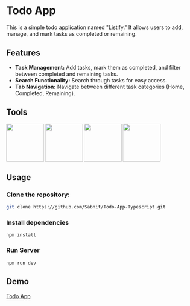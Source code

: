 # Todo App

This is a simple todo application named "Listify." It allows users to add, manage, and mark tasks as completed or remaining.

## Features

- **Task Management:** Add tasks, mark them as completed, and filter between completed and remaining tasks.
- **Search Functionality:** Search through tasks for easy access.
- **Tab Navigation:** Navigate between different task categories (Home, Completed, Remaining).

## Tools

<img src="https://www.svgrepo.com/show/294128/html-html-file.svg" width=100 height=100 align="left">
<img src="https://www.svgrepo.com/show/374061/sass.svg" width=100 height=100 align="left">
<img src="https://www.svgrepo.com/show/349540/typescript.svg" width=100 height=100 align="left">
<img src= "https://www.svgrepo.com/show/374167/vite.svg" width=100 height=100>

## Usage

### Clone the repository:

```bash
git clone https://github.com/Sabnit/Todo-App-Typescript.git
```

### Install dependencies

```
npm install
```

### Run Server

```
npm run dev
```

## Demo

[Todo App](https://sabnit.github.io/Todo-App-Typescript/)
